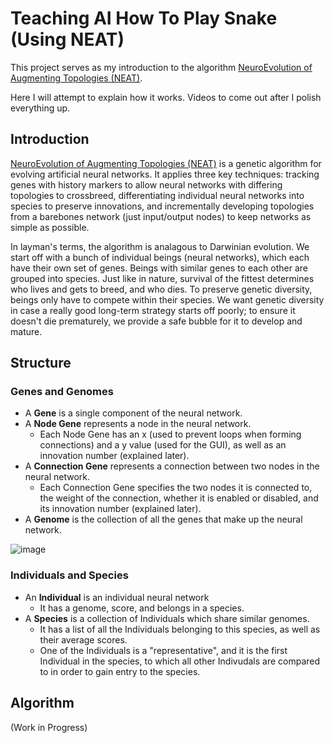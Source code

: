 # Teaching AI How To Play Snake (Using NEAT)

This project serves as my introduction to the algorithm [NeuroEvolution of Augmenting Topologies (NEAT)](https://nn.cs.utexas.edu/downloads/papers/stanley.ec02.pdf). 

Here I will attempt to explain how it works. Videos to come out after I polish everything up.

## Introduction

[NeuroEvolution of Augmenting Topologies (NEAT)](https://nn.cs.utexas.edu/downloads/papers/stanley.ec02.pdf) is a genetic algorithm for evolving artificial neural networks. It applies three key techniques: tracking genes with history markers to allow neural networks with differing topologies to crossbreed, differentiating individual neural networks into species to preserve innovations, and incrementally developing topologies from a barebones network (just input/output nodes) to keep networks as simple as possible.

In layman's terms, the algorithm is analagous to Darwinian evolution. We start off with a bunch of individual beings (neural networks), which each have their own set of genes. Beings with similar genes to each other are grouped into species. Just like in nature, survival of the fittest determines who lives and gets to breed, and who dies. To preserve genetic diversity, beings only have to compete within their species. We want genetic diversity in case a really good long-term strategy starts off poorly; to ensure it doesn't die prematurely, we provide a safe bubble for it to develop and mature.

## Structure
### Genes and Genomes
* A **Gene** is a single component of the neural network.
* A **Node Gene** represents a node in the neural network.
  * Each Node Gene has an x (used to prevent loops when forming connections) and a y value (used for the GUI), as well as an innovation number (explained later).
* A **Connection Gene** represents a connection between two nodes in the neural network.
  * Each Connection Gene specifies the two nodes it is connected to, the weight of the connection, whether it is enabled or disabled, and its innovation number (explained later).
* A **Genome** is the collection of all the genes that make up the neural network.

![image](https://github.com/CanadianCrafter/NEAT/assets/62266519/bbfc72fb-aee4-4f0a-96e4-9aff8d755c8a)

### Individuals and Species
* An **Individual** is an individual neural network
  * It has a genome, score, and belongs in a species.
* A **Species** is a collection of Individuals which share similar genomes.
  * It has a list of all the Individuals belonging to this species, as well as their average scores.
  * One of the Individuals is a "representative", and it is the first Individual in the species, to which all other Indivudals are compared to in order to gain entry to the species.
 

## Algorithm

(Work in Progress)
